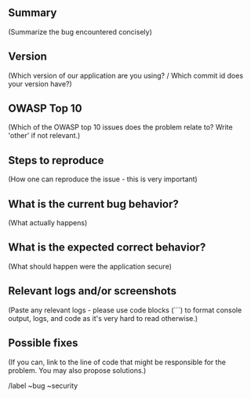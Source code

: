 ## Summary

(Summarize the bug encountered concisely)

## Version

(Which version of our application are you using? / Which commit id does your version have?)


## OWASP Top 10

(Which of the OWASP top 10 issues does the problem relate to? Write 'other' if not relevant.)


## Steps to reproduce

(How one can reproduce the issue - this is very important)


## What is the current bug behavior?

(What actually happens)


## What is the expected correct behavior?

(What should happen were the application secure)


## Relevant logs and/or screenshots

(Paste any relevant logs - please use code blocks (```) to format console output,
logs, and code as it's very hard to read otherwise.)


## Possible fixes

(If you can, link to the line of code that might be responsible for the problem. You may also propose solutions.)

/label ~bug ~security
